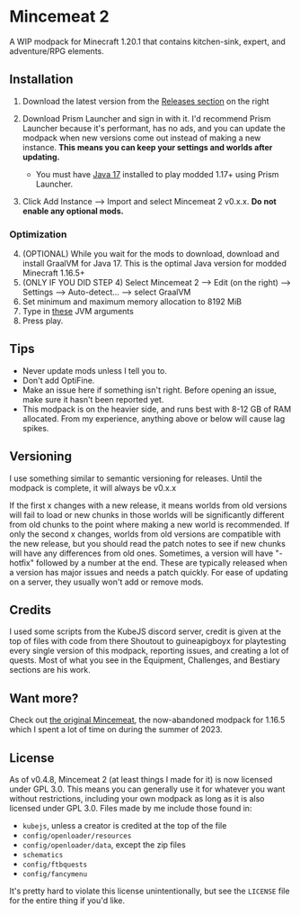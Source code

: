# Mincemeat 2

A WIP modpack for Minecraft 1.20.1 that contains kitchen-sink, expert, and adventure/RPG elements.

## Installation

1. Download the latest version from the [Releases section](https://github.com/uthw/Mincemeat-2/releases/latest) on the right
2. Download Prism Launcher and sign in with it. I'd recommend Prism Launcher because it's performant, has no ads, and you can update the modpack when new versions come out instead of making a new instance. **This means you can keep your settings and worlds after updating.**

    - You must have [Java 17](https://www.oracle.com/java/technologies/downloads/#jdk17-windows) installed to play modded 1.17+ using Prism Launcher.

3. Click Add Instance --> Import and select Mincemeat 2 v0.x.x. **Do not enable any optional mods.**

### Optimization

4. (OPTIONAL) While you wait for the mods to download, download and install GraalVM for Java 17. This is the optimal Java version for modded Minecraft 1.16.5+
5. (ONLY IF YOU DID STEP 4) Select Mincemeat 2 --> Edit (on the right) --> Settings --> Auto-detect... --> select GraalVM
6. Set minimum and maximum memory allocation to 8192 MiB
7. Type in [these](https://gist.github.com/uthw/3648819b8acf988ed21260f62f83e05f) JVM arguments
8. Press play.

## Tips

-   Never update mods unless I tell you to.
-   Don't add OptiFine.
-   Make an issue here if something isn't right. Before opening an issue, make sure it hasn't been reported yet.
-   This modpack is on the heavier side, and runs best with 8-12 GB of RAM allocated. From my experience, anything above or below will cause lag spikes.

## Versioning

I use something similar to semantic versioning for releases. Until the modpack is complete, it will always be v0.x.x

If the first x changes with a new release, it means worlds from old versions will fail to load or new chunks in those worlds will be significantly different from old chunks to the point where making a new world is recommended.
If only the second x changes, worlds from old versions are compatible with the new release, but you should read the patch notes to see if new chunks will have any differences from old ones.
Sometimes, a version will have "-hotfix" followed by a number at the end. These are typically released when a version has major issues and needs a patch quickly. For ease of updating on a server, they usually won't add or remove mods.

## Credits

I used some scripts from the KubeJS discord server, credit is given at the top of files with code from there
Shoutout to guineapigboyx for playtesting every single version of this modpack, reporting issues, and creating a lot of quests. Most of what you see in the Equipment, Challenges, and Bestiary sections are his work.

## Want more?

Check out [the original Mincemeat](https://github.com/uthw/mincemeat), the now-abandoned modpack for 1.16.5 which I spent a lot of time on during the summer of 2023.

## License

As of v0.4.8, Mincemeat 2 (at least things I made for it) is now licensed under GPL 3.0. This means you can generally use it for whatever you want without restrictions, including your own modpack as long as it is also licensed under GPL 3.0.
Files made by me include those found in:

-   `kubejs`, unless a creator is credited at the top of the file
-   `config/openloader/resources`
-   `config/openloader/data`, except the zip files
-   `schematics`
-   `config/ftbquests`
-   `config/fancymenu`

It's pretty hard to violate this license unintentionally, but see the `LICENSE` file for the entire thing if you'd like.
